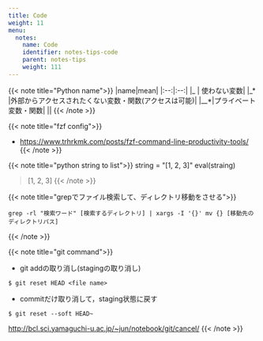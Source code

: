 ```yaml
---
title: Code
weight: 11
menu:
  notes:
    name: Code
    identifier: notes-tips-code
    parent: notes-tips
    weight: 111
---
```


{{< note title="Python name">}}
|name|mean|
|:--:|:--:|
|\_ | 使わない変数|
|\_\* |外部からアクセスされたくない変数・関数(アクセスは可能)|
|\_\_\*|プライベート変数・関数|
||
{{< /note >}}

{{< note title="fzf config">}}
- https://www.trhrkmk.com/posts/fzf-command-line-productivity-tools/
{{< /note >}}

{{< note title="python string to list">}}
string = "[1, 2, 3]"
eval(straing)
> [1, 2, 3]
{{< /note >}}

{{< note title="grepでファイル検索して、ディレクトリ移動をさせる">}}
```
grep -rl "検索ワード" [検索するディレクトリ] | xargs -I '{}' mv {} [移動先のディレクトリパス]
```
{{< /note >}}

{{< note title="git command">}}
- git addの取り消し(stagingの取り消し)

```
$ git reset HEAD <file name>
```

- commitだけ取り消して，staging状態に戻す

```
$ git reset --soft HEAD~
```

http://bcl.sci.yamaguchi-u.ac.jp/~jun/notebook/git/cancel/
{{< /note >}}
